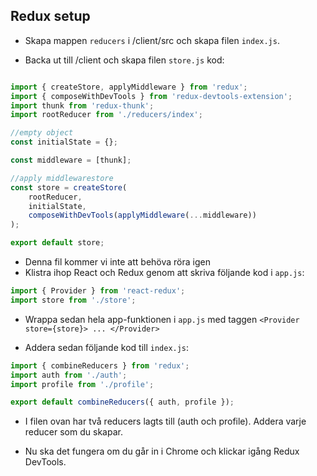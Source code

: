 ## Redux setup

* Skapa mappen `reducers` i /client/src och skapa filen `index.js`. 

* Backa ut till /client och skapa filen `store.js` kod:
```javascript

import { createStore, applyMiddleware } from 'redux';
import { composeWithDevTools } from 'redux-devtools-extension';
import thunk from 'redux-thunk';
import rootReducer from './reducers/index';

//empty object
const initialState = {};

const middleware = [thunk];

//apply middlewarestore
const store = createStore(
	rootReducer,
	initialState,
	composeWithDevTools(applyMiddleware(...middleware))
);

export default store;
```
* Denna fil kommer vi inte att behöva röra igen
* Klistra ihop React och Redux genom att skriva följande kod i `app.js`:
```javascript
import { Provider } from 'react-redux';
import store from './store';
```
* Wrappa sedan hela app-funktionen i `app.js` med taggen `<Provider store={store}> ... </Provider>`

* Addera sedan följande kod till `index.js`:
```javascript
import { combineReducers } from 'redux';
import auth from './auth';
import profile from './profile';

export default combineReducers({ auth, profile });
```
* I filen ovan har två reducers lagts till (auth och profile). Addera varje reducer som du skapar.

* Nu ska det fungera om du går in i Chrome och klickar igång Redux DevTools.
